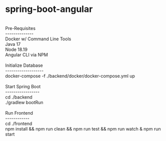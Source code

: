 # spring-boot-angular
<br>
Pre-Requisites<br>
--------------<br>
Docker w/ Command Line Tools<br>
Java 17<br>
Node 18.19<br>
Angular CLI via NPM<br>
<br>
Initialize Database<br>
-------------------<br>
docker-compose -f ./backend/docker/docker-compose.yml up<br>
<br>
Start Spring Boot<br>
-----------------<br>
cd ./backend<br>
./gradlew bootRun<br>
<br>
Run Frontend<br>
------------<br>
cd ./frontend<br>
npm install && npm run clean && npm run test && npm run watch & npm run start<br>
